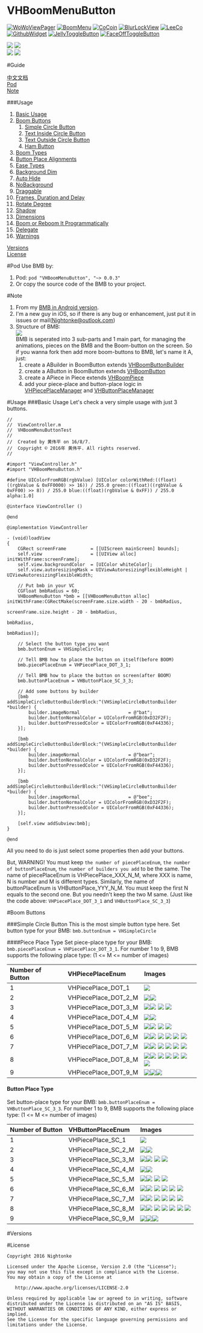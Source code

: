# VHBoomMenuButton 

[![WoWoViewPager](https://github.com/Nightonke/WoWoViewPager/blob/master/app/src/main/res/mipmap-hdpi/ic_launcher.png?raw=true)](https://github.com/Nightonke/WoWoViewPager)
[![BoomMenu](https://github.com/Nightonke/BoomMenu/blob/master/app/src/main/res/mipmap-hdpi/ic_launcher.png?raw=true)](https://github.com/Nightonke/BoomMenu)
[![CoCoin](https://github.com/Nightonke/CoCoin/blob/master/app/src/main/res/mipmap-hdpi/ic_launcher.png?raw=true)](https://github.com/Nightonke/CoCoin)
[![BlurLockView](https://github.com/Nightonke/BlurLockView/blob/master/app/src/main/res/mipmap-hdpi/ic_launcher.png?raw=true)](https://github.com/Nightonke/BlurLockView)
[![LeeCo](https://github.com/Nightonke/LeeCo/blob/master/app/src/main/res/mipmap-hdpi/ic_launcher.png?raw=true)](https://github.com/Nightonke/LeeCo)
[![GithubWidget](https://github.com/Nightonke/GithubWidget/blob/master/app/src/main/res/mipmap-hdpi/ic_launcher.png?raw=true)](https://github.com/Nightonke/GithubWidget)
[![JellyToggleButton](https://github.com/Nightonke/JellyToggleButton/blob/master/app/src/main/res/mipmap-hdpi/ic_launcher.png?raw=true)](https://github.com/Nightonke/JellyToggleButton)
[![FaceOffToggleButton](https://github.com/Nightonke/FaceOffToggleButton/blob/master/app/src/main/res/mipmap-hdpi/ic_launcher.png?raw=true)](https://github.com/Nightonke/FaceOffToggleButton)

![](https://github.com/Nightonke/VHBoomMenuButton/blob/master/VHBoomMenuButtonPictures/Gif_0.gif?raw=true)
![](https://github.com/Nightonke/VHBoomMenuButton/blob/master/VHBoomMenuButtonPictures/Gif_1.gif?raw=true)  
![](https://github.com/Nightonke/VHBoomMenuButton/blob/master/VHBoomMenuButtonPictures/Gif_2.gif?raw=true)
![](https://github.com/Nightonke/VHBoomMenuButton/blob/master/VHBoomMenuButtonPictures/Gif_3.gif?raw=true)  

#Guide

[中文文档]()  
[Pod]()  
[Note]()

###Usage
1. [Basic Usage]()
2. [Boom Buttons]()
    1. [Simple Circle Button]()
    2. [Text Inside Circle Button]()
    3. [Text Outside Circle Button]()
    4. [Ham Button]()
3. [Boom Types]()
4. [Button Place Alignments]()
5. [Ease Types]()
6. [Background Dim]()
7. [Auto Hide]()
8. [NoBackground]()
9. [Draggable]()
10. [Frames, Duration and Delay]()
11. [Rotate Degree]()
12. [Shadow]()
13. [Dimensions]()
14. [Boom or Reboom It Programmatically]()
15. [Delegate]()
16. [Warnings]()

[Versions]()  
[License]()

#Pod
Use BMB by:  

1. Pod: ```pod "VHBoomMenuButton", "~> 0.0.3"``` 
2. Or copy the source code of the BMB to your project.

#Note
1. From my [BMB in Android version](https://github.com/Nightonke/BoomMenu). 
2. I'm a new guy in iOS, so if there is any bug or enhancement, just put it in issues or mail(Nightonke@outlook.com)
3. Structure of BMB:  
    ![](https://github.com/Nightonke/VHBoomMenuButton/blob/master/VHBoomMenuButtonPictures/structure.png?raw=true)  
    BMB is seperated into 3 sub-parts and 1 main part, for managing the animations, pieces on the BMB and the Boom-button on the screen. So if you wanna fork then add more boom-buttons to BMB, let's name it A, just:
    1. create a ABuilder in BoomButton extends [VHBoomButtonBuilder](https://github.com/Nightonke/VHBoomMenuButton/blob/master/VHBoomMenuButton/BoomButton/VHBoomButtonBuilder.h)
    2. create a AButton in BoomButton extends [VHBoomButton](https://github.com/Nightonke/VHBoomMenuButton/blob/master/VHBoomMenuButton/BoomButton/VHBoomButton.h)
    3. create a APiece in Piece extends [VHBoomPiece](https://github.com/Nightonke/VHBoomMenuButton/blob/master/VHBoomMenuButton/Piece/VHBoomPiece.h)
    4. add your piece-place and button-place logic in [VHPiecePlaceManager](https://github.com/Nightonke/VHBoomMenuButton/blob/master/VHBoomMenuButton/Piece/VHPiecePlaceManager.h) and [VHButtonPlaceManager](https://github.com/Nightonke/VHBoomMenuButton/blob/master/VHBoomMenuButton/BoomButton/VHButtonPlaceManager.h)

#Usage
###Basic Usage
Let's check a very simple usage with just 3 buttons.  
```
//
//  ViewController.m
//  VHBoomMenuButtonTest
//
//  Created by 黄伟平 on 16/8/7.
//  Copyright © 2016年 黄伟平. All rights reserved.
//

#import "ViewController.h"
#import "VHBoomMenuButton.h"

#define UIColorFromRGB(rgbValue) [UIColor colorWithRed:((float)((rgbValue & 0xFF0000) >> 16)) / 255.0 green:((float)((rgbValue & 0xFF00) >> 8)) / 255.0 blue:((float)(rgbValue & 0xFF)) / 255.0 alpha:1.0]

@interface ViewController ()

@end

@implementation ViewController

- (void)loadView
{
    CGRect screenFrame         = [[UIScreen mainScreen] bounds];
    self.view                  = [[UIView alloc] initWithFrame:screenFrame];
    self.view.backgroundColor  = [UIColor whiteColor];
    self.view.autoresizingMask = UIViewAutoresizingFlexibleHeight | UIViewAutoresizingFlexibleWidth;
    
    // Put bmb in your VC
    CGFloat bmbRadius = 60;
    VHBoomMenuButton *bmb = [[VHBoomMenuButton alloc] initWithFrame:CGRectMake(screenFrame.size.width - 20 - bmbRadius,
                                                                               screenFrame.size.height - 20 - bmbRadius,
                                                                               bmbRadius,
                                                                               bmbRadius)];
    
    // Select the button type you want
    bmb.buttonEnum = VHSimpleCircle;
    
    // Tell BMB how to place the button on itself(before BOOM)
    bmb.piecePlaceEnum = VHPiecePlace_DOT_3_1;
    
    // Tell BMB how to place the button on screen(after BOOM)
    bmb.buttonPlaceEnum = VHButtonPlace_SC_3_3;
    
    // Add some buttons by builder
    [bmb addSimpleCircleButtonBuilderBlock:^(VHSimpleCircleButtonBuilder *builder) {
        builder.imageNormal                  = @"bat";
        builder.buttonNormalColor = UIColorFromRGB(0xD32F2F);
        builder.buttonPressedColor = UIColorFromRGB(0xF44336);
    }];
    
    [bmb addSimpleCircleButtonBuilderBlock:^(VHSimpleCircleButtonBuilder *builder) {
        builder.imageNormal                  = @"bear";
        builder.buttonNormalColor = UIColorFromRGB(0xD32F2F);
        builder.buttonPressedColor = UIColorFromRGB(0xF44336);
    }];
    
    [bmb addSimpleCircleButtonBuilderBlock:^(VHSimpleCircleButtonBuilder *builder) {
        builder.imageNormal                  = @"bee";
        builder.buttonNormalColor = UIColorFromRGB(0xD32F2F);
        builder.buttonPressedColor = UIColorFromRGB(0xF44336);
    }];
    
    [self.view addSubview:bmb];
}

@end

```

All you need to do is just select some properties then add your buttons.  

But, WARNING! You must keep ```the number of piecePlaceEnum```, ```the number of buttonPlaceEnum```, ```the number of builders you add``` to be the same. The name of piecePlaceEnum is VHPiecePlace_XXX_N_M, where XXX is name, N is number and M is different types. Similarly, the name of buttonPlaceEnum is VHButtonPlace_YYY_N_M. You must keep the first N equals to the second one. But you needn't keep the two M same. (Just like the code above: ```VHPiecePlace_DOT_3_1``` and ```VHButtonPlace_SC_3_3```)

#Boom Buttons

###Simple Circle Button
This is the most simple button type here. Set button type for your BMB: ```bmb.buttonEnum = VHSimpleCircle```

####Piece Place Type
Set piece-place type for your BMB: ```bmb.piecePlaceEnum = VHPiecePlace_DOT_3_1```. For number 1 to 9, BMB supports the following place type: (1 <= M <= number of images)   

| Number of Button | VHPiecePlaceEnum | Images |
| :-------- | :--------| :--------|
| 1  | VHPiecePlace\_DOT\_1 | ![](https://github.com/Nightonke/VHBoomMenuButton/blob/master/VHBoomMenuButtonPictures/DOT_1.png?raw=true) | 
| 2  | VHPiecePlace\_DOT\_2\_M | ![](https://github.com/Nightonke/VHBoomMenuButton/blob/master/VHBoomMenuButtonPictures/DOT_2_1.png?raw=true)![](https://github.com/Nightonke/VHBoomMenuButton/blob/master/VHBoomMenuButtonPictures/DOT_2_2.png?raw=true) | 
| 3  | VHPiecePlace\_DOT\_3\_M | ![](https://github.com/Nightonke/VHBoomMenuButton/blob/master/VHBoomMenuButtonPictures/DOT_3_1.png?raw=true)![](https://github.com/Nightonke/VHBoomMenuButton/blob/master/VHBoomMenuButtonPictures/DOT_3_2.png?raw=true) ![](https://github.com/Nightonke/VHBoomMenuButton/blob/master/VHBoomMenuButtonPictures/DOT_3_3.png?raw=true) ![](https://github.com/Nightonke/VHBoomMenuButton/blob/master/VHBoomMenuButtonPictures/DOT_3_4.png?raw=true) | 
| 4  | VHPiecePlace\_DOT\_4\_M | ![](https://github.com/Nightonke/VHBoomMenuButton/blob/master/VHBoomMenuButtonPictures/DOT_4_1.png?raw=true)![](https://github.com/Nightonke/VHBoomMenuButton/blob/master/VHBoomMenuButtonPictures/DOT_4_2.png?raw=true) | 
| 5  | VHPiecePlace\_DOT\_5\_M | ![](https://github.com/Nightonke/VHBoomMenuButton/blob/master/VHBoomMenuButtonPictures/DOT_5_1.png?raw=true)![](https://github.com/Nightonke/VHBoomMenuButton/blob/master/VHBoomMenuButtonPictures/DOT_5_2.png?raw=true) ![](https://github.com/Nightonke/VHBoomMenuButton/blob/master/VHBoomMenuButtonPictures/DOT_5_3.png?raw=true) ![](https://github.com/Nightonke/VHBoomMenuButton/blob/master/VHBoomMenuButtonPictures/DOT_5_4.png?raw=true) |
| 6  | VHPiecePlace\_DOT\_6\_M | ![](https://github.com/Nightonke/VHBoomMenuButton/blob/master/VHBoomMenuButtonPictures/DOT_6_1.png?raw=true)![](https://github.com/Nightonke/VHBoomMenuButton/blob/master/VHBoomMenuButtonPictures/DOT_6_2.png?raw=true) ![](https://github.com/Nightonke/VHBoomMenuButton/blob/master/VHBoomMenuButtonPictures/DOT_6_3.png?raw=true) ![](https://github.com/Nightonke/VHBoomMenuButton/blob/master/VHBoomMenuButtonPictures/DOT_6_4.png?raw=true)  ![](https://github.com/Nightonke/VHBoomMenuButton/blob/master/VHBoomMenuButtonPictures/DOT_6_5.png?raw=true)  ![](https://github.com/Nightonke/VHBoomMenuButton/blob/master/VHBoomMenuButtonPictures/DOT_6_6.png?raw=true) |
| 7  | VHPiecePlace\_DOT\_7\_M | ![](https://github.com/Nightonke/VHBoomMenuButton/blob/master/VHBoomMenuButtonPictures/DOT_7_1.png?raw=true)![](https://github.com/Nightonke/VHBoomMenuButton/blob/master/VHBoomMenuButtonPictures/DOT_7_2.png?raw=true) ![](https://github.com/Nightonke/VHBoomMenuButton/blob/master/VHBoomMenuButtonPictures/DOT_7_3.png?raw=true) ![](https://github.com/Nightonke/VHBoomMenuButton/blob/master/VHBoomMenuButtonPictures/DOT_7_4.png?raw=true)  ![](https://github.com/Nightonke/VHBoomMenuButton/blob/master/VHBoomMenuButtonPictures/DOT_7_5.png?raw=true)  ![](https://github.com/Nightonke/VHBoomMenuButton/blob/master/VHBoomMenuButtonPictures/DOT_7_6.png?raw=true) |
| 8  | VHPiecePlace\_DOT\_8\_M | ![](https://github.com/Nightonke/VHBoomMenuButton/blob/master/VHBoomMenuButtonPictures/DOT_8_1.png?raw=true)![](https://github.com/Nightonke/VHBoomMenuButton/blob/master/VHBoomMenuButtonPictures/DOT_8_2.png?raw=true) ![](https://github.com/Nightonke/VHBoomMenuButton/blob/master/VHBoomMenuButtonPictures/DOT_8_3.png?raw=true) ![](https://github.com/Nightonke/VHBoomMenuButton/blob/master/VHBoomMenuButtonPictures/DOT_8_4.png?raw=true)  ![](https://github.com/Nightonke/VHBoomMenuButton/blob/master/VHBoomMenuButtonPictures/DOT_8_5.png?raw=true)  ![](https://github.com/Nightonke/VHBoomMenuButton/blob/master/VHBoomMenuButtonPictures/DOT_8_6.png?raw=true) ![](https://github.com/Nightonke/VHBoomMenuButton/blob/master/VHBoomMenuButtonPictures/DOT_8_7.png?raw=true) |
| 9  | VHPiecePlace\_DOT\_9\_M | ![](https://github.com/Nightonke/VHBoomMenuButton/blob/master/VHBoomMenuButtonPictures/DOT_9_1.png?raw=true)![](https://github.com/Nightonke/VHBoomMenuButton/blob/master/VHBoomMenuButtonPictures/DOT_9_2.png?raw=true)![](https://github.com/Nightonke/VHBoomMenuButton/blob/master/VHBoomMenuButtonPictures/DOT_9_3.png?raw=true) | 

#### Button Place Type
Set button-place type for your BMB: ```bmb.buttonPlaceEnum = VHButtonPlace_SC_3_3```. For number 1 to 9, BMB supports the following place type: (1 <= M <= number of images) 

| Number of Button | VHButtonPlaceEnum | Images |
| :-------- | :--------| :--------|
| 1  | VHPiecePlace\_SC\_1 | ![](https://github.com/Nightonke/VHBoomMenuButton/blob/master/VHBoomMenuButtonPictures/SC_1.png?raw=true) | 
| 2  | VHPiecePlace\_SC\_2\_M | ![](https://github.com/Nightonke/VHBoomMenuButton/blob/master/VHBoomMenuButtonPictures/SC_2_1.png?raw=true)![](https://github.com/Nightonke/VHBoomMenuButton/blob/master/VHBoomMenuButtonPictures/SC_2_2.png?raw=true) | 
| 3  | VHPiecePlace\_SC\_3\_M | ![](https://github.com/Nightonke/VHBoomMenuButton/blob/master/VHBoomMenuButtonPictures/SC_3_1.png?raw=true)![](https://github.com/Nightonke/VHBoomMenuButton/blob/master/VHBoomMenuButtonPictures/SC_3_2.png?raw=true) ![](https://github.com/Nightonke/VHBoomMenuButton/blob/master/VHBoomMenuButtonPictures/SC_3_3.png?raw=true) ![](https://github.com/Nightonke/VHBoomMenuButton/blob/master/VHBoomMenuButtonPictures/SC_3_4.png?raw=true) | 
| 4  | VHPiecePlace\_SC\_4\_M | ![](https://github.com/Nightonke/VHBoomMenuButton/blob/master/VHBoomMenuButtonPictures/SC_4_1.png?raw=true)![](https://github.com/Nightonke/VHBoomMenuButton/blob/master/VHBoomMenuButtonPictures/SC_4_2.png?raw=true) | 
| 5  | VHPiecePlace\_SC\_5\_M | ![](https://github.com/Nightonke/VHBoomMenuButton/blob/master/VHBoomMenuButtonPictures/SC_5_1.png?raw=true)![](https://github.com/Nightonke/VHBoomMenuButton/blob/master/VHBoomMenuButtonPictures/SC_5_2.png?raw=true) ![](https://github.com/Nightonke/VHBoomMenuButton/blob/master/VHBoomMenuButtonPictures/SC_5_3.png?raw=true) ![](https://github.com/Nightonke/VHBoomMenuButton/blob/master/VHBoomMenuButtonPictures/SC_5_4.png?raw=true) |
| 6  | VHPiecePlace\_SC\_6\_M | ![](https://github.com/Nightonke/VHBoomMenuButton/blob/master/VHBoomMenuButtonPictures/SC_6_1.png?raw=true)![](https://github.com/Nightonke/VHBoomMenuButton/blob/master/VHBoomMenuButtonPictures/SC_6_2.png?raw=true) ![](https://github.com/Nightonke/VHBoomMenuButton/blob/master/VHBoomMenuButtonPictures/SC_6_3.png?raw=true) ![](https://github.com/Nightonke/VHBoomMenuButton/blob/master/VHBoomMenuButtonPictures/SC_6_4.png?raw=true)  ![](https://github.com/Nightonke/VHBoomMenuButton/blob/master/VHBoomMenuButtonPictures/SC_6_5.png?raw=true)  ![](https://github.com/Nightonke/VHBoomMenuButton/blob/master/VHBoomMenuButtonPictures/SC_6_6.png?raw=true) |
| 7  | VHPiecePlace\_SC\_7\_M | ![](https://github.com/Nightonke/VHBoomMenuButton/blob/master/VHBoomMenuButtonPictures/SC_7_1.png?raw=true)![](https://github.com/Nightonke/VHBoomMenuButton/blob/master/VHBoomMenuButtonPictures/SC_7_2.png?raw=true) ![](https://github.com/Nightonke/VHBoomMenuButton/blob/master/VHBoomMenuButtonPictures/SC_7_3.png?raw=true) ![](https://github.com/Nightonke/VHBoomMenuButton/blob/master/VHBoomMenuButtonPictures/SC_7_4.png?raw=true)  ![](https://github.com/Nightonke/VHBoomMenuButton/blob/master/VHBoomMenuButtonPictures/SC_7_5.png?raw=true)  ![](https://github.com/Nightonke/VHBoomMenuButton/blob/master/VHBoomMenuButtonPictures/SC_7_6.png?raw=true) |
| 8  | VHPiecePlace\_SC\_8\_M | ![](https://github.com/Nightonke/VHBoomMenuButton/blob/master/VHBoomMenuButtonPictures/SC_8_1.png?raw=true)![](https://github.com/Nightonke/VHBoomMenuButton/blob/master/VHBoomMenuButtonPictures/SC_8_2.png?raw=true) ![](https://github.com/Nightonke/VHBoomMenuButton/blob/master/VHBoomMenuButtonPictures/SC_8_3.png?raw=true) ![](https://github.com/Nightonke/VHBoomMenuButton/blob/master/VHBoomMenuButtonPictures/SC_8_4.png?raw=true)  ![](https://github.com/Nightonke/VHBoomMenuButton/blob/master/VHBoomMenuButtonPictures/SC_8_5.png?raw=true) ![](https://github.com/Nightonke/VHBoomMenuButton/blob/master/VHBoomMenuButtonPictures/SC_8_6.png?raw=true) ![](https://github.com/Nightonke/VHBoomMenuButton/blob/master/VHBoomMenuButtonPictures/SC_8_7.png?raw=true) |
| 9  | VHPiecePlace\_SC\_9\_M | ![](https://github.com/Nightonke/VHBoomMenuButton/blob/master/VHBoomMenuButtonPictures/SC_9_1.png?raw=true)![](https://github.com/Nightonke/VHBoomMenuButton/blob/master/VHBoomMenuButtonPictures/SC_9_2.png?raw=true)![](https://github.com/Nightonke/VHBoomMenuButton/blob/master/VHBoomMenuButtonPictures/SC_9_3.png?raw=true) | 

#Versions

#License

    Copyright 2016 Nightonke

    Licensed under the Apache License, Version 2.0 (the "License");
    you may not use this file except in compliance with the License.
    You may obtain a copy of the License at

       http://www.apache.org/licenses/LICENSE-2.0

    Unless required by applicable law or agreed to in writing, software
    distributed under the License is distributed on an "AS IS" BASIS,
    WITHOUT WARRANTIES OR CONDITIONS OF ANY KIND, either express or implied.
    See the License for the specific language governing permissions and
    limitations under the License.

